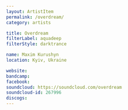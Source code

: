 ```yaml
---
layout: ArtistItem
permalink: /overdream/
category: artists

title: Overdream
filterLabel: aquadeep
filterStyle: darktrance

name: Maxim Kurushyn
location: Kyiv, Ukraine

website: 
bandcamp: 
facebook: 
soundcloud: https://soundcloud.com/overdream
soundcloud-id: 267996
discogs: 
---
```

